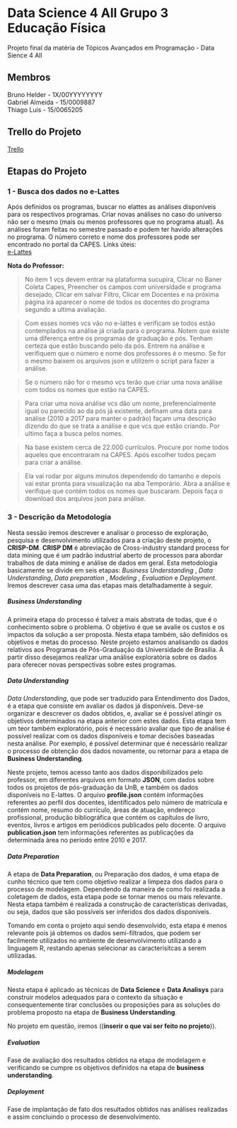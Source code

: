   # Data Science 4 All Grupo 3 Educação Física

  Projeto final da matéria de Tópicos Avançados em Programação - Data Sience 4 All

  ## Membros

  Bruno Helder - 1X/00YYYYYYYY  
  Gabriel Almeida - 15/0009887  
  Thiago Luis - 15/0065205  

  ## Trello do Projeto

  [Trello](https://trello.com/b/GaaLi38O/datascience-grupo-3-educa%C3%A7%C3%A3o-f%C3%ADsica)  


  ## Etapas do Projeto

  ### 1 - Busca dos dados no e-Lattes  

  Após definidos os programas, buscar no elattes as análises disponíveis para os respectivos programas. Criar novas análises no caso do universo não ser o mesmo (mais ou menos professores que no programa atual). As análises foram feitas no semestre passado e podem ter havido alterações no programa. O número correto e nome dos professores pode ser encontrado no portal da CAPES.
  Links úteis:  
  [e-Lattes](http://unb.elattes.com.br "e-lattes")


  **Nota do Professor:**

   >No item 1 vcs devem entrar na plataforma sucupira, Clicar no Baner Coleta Capes, Preencher os campos com universidade e programa desejado, Clicar em salvar Filtro, Clicar em Docentes e na próxima página irá aparecer o nome de todos os docentes do programa segundo a ultima avaliação.

   >Com esses nomes vcs vão no e-lattes e verificam se todos estão contemplados na análise já criada para o programa. Notem que existe uma diferença entre os programas de graduação e pós. Tenham certeza que estão buscando pelo da pós. Entrem na análise e verifiquem que o número e nome dos professores é o mesmo. Se for o mesmo baixem os arquivos json e utilizem o script para fazer a análise.

   >Se o número não for o mesmo vcs terão que criar uma nova análise com todos os nomes que estão na CAPES.

   >Para criar uma nova análise vcs dão um nome, preferencialmente igual ou parecido ao da pós já existente, definam uma data para análise (2010 a 2017 para manter o padrão) façam uma descrição dizendo do que se trata a análise e que vcs que estão criando. Por ultimo faça a busca pelos nomes.

   >Na base existem cerca de 22.000 currículos. Procure por nome todos aqueles que encontraram na CAPES. Após escolher todos peçam para criar a análise.

   >Ela vai rodar por alguns minutos dependendo do tamanho e depois vai estar pronta para visualização na aba Temporário. Abra a análise e verifique que contém todos os nomes que buscaram. Depois faça o download dos arquivos json para análise.

### 3 - Descrição da Metodologia
   Nesta sessão iremos descrever e analisar o processo de exploração, pesquisa e desenvolvimento utilizados para a criação deste projeto, o **CRISP-DM**.
	**CRISP DM** é abreviação de Cross-industry standard process for data mining que é um padrão industrial aberto de processos para abordar trabalhos de data mining e análise de dados em geral. Esta metodologia basicamente se divide em seis etapas: _Business Understanding_ , _Data Understanding_, _Data preparation_ , _Modeling_ , _Evaluation_ e _Deployment_. Iremos descrever casa uma das etapas mais detalhadamente à seguir.

##### Business Understanding
A primeira etapa do processo é talvez a mais abstrata de todas, que é o conhecimento sobre o problema. O objetivo é que se avalie os custos e os impactos da solução a ser proposta. Nesta etapa também, são definidos os objetivos e metas do processo.
	Neste projeto estamos analisando os dados relativos aos Programas de Pós-Graduação da Universidade de Brasília. À partir disso desejamos realizar uma análise exploratória sobre os dados para oferecer novas perspectivas sobre estes programas. 

##### Data Understanding
_Data Understanding_, que pode ser traduzido para Entendimento dos Dados, é a etapa que consiste em avaliar os dados já disponíveis. Deve-se organizar e descrever os dados obtidos, e, avaliar se é possível atingir os objetivos determinados na etapa anterior com estes dados. Esta etapa tem um teor também exploratório, pois é necessário avaliar que tipo de análise é possível realizar com os dados disponíveis e tomar decisões baseadas nesta análise. Por exemplo, é possível determinar que é necessário realizar o processo de obtenção dos dados novamente, ou retornar para a etapa de __Business Understanding__.

Neste projeto, temos acesso tanto aos dados disponibilizados pelo professor, em diferentes arquivos em formato __JSON__, com dados sobre todos os projetos de pós-graduação da UnB, e também os dados disponíveis no E-lattes. O arquivo __profile.json__ contém informações referentes ao perfil dos docentes, identificados pelo número de matrícula e contém nome, resumo do currículo, áreas de atuação, endereço profissional, produção bibliográfica que contém os capítulos de livro, eventos, livros e artigos em periódicos publicados pelo docente. O arquivo __publication.json__ tem informações referentes as publicações da determinada área no período entre 2010 e 2017.


##### Data Preparation
	
A etapa de __Data Preparation__, ou Preparação dos dados, é uma etapa de cunho técnico que tem como objetivo realizar a limpeza dos dados para o processo de modelagem. Dependendo da maneira de como foi realizada a coletagem de dados, esta etapa pode se tornar menos ou mais relevante. Nesta etapa também é realizada a construção de características derivadas, ou seja, dados que são possíveis ser inferidos dos dados disponíveis.

Tomando em conta o projeto aqui sendo desenvolvido, esta etapa é menos relevante pois já obtemos os dados semi-filtrados, que podem ser facilmente utilizados no ambiente de desenvolvimento utilizando a linguagem R, restando apenas selecionar as caracterísitcas a serem utilizadas.

##### Modelagem
	
Nesta etapa é aplicado as técnicas de __Data Science__ e __Data Analisys__ para construir modelos adequados para o contexto da situação e consequentemente tirar conclusões ou proposições para as soluções do problema proposto na etapa de __Business Understanding__.
	
No projeto em questão, iremos ((__inserir o que vai ser feito no projeto__)).

##### Evaluation
Fase de avaliação dos resultados obtidos na etapa de modelagem e verificando se cumpre os objetivos definidos na etapa de __business understanding__.

##### __Deployment__
Fase de implantação de fato dos resultados obtidos nas análises realizadas e assim concluindo o processo de desenvolvimento.
